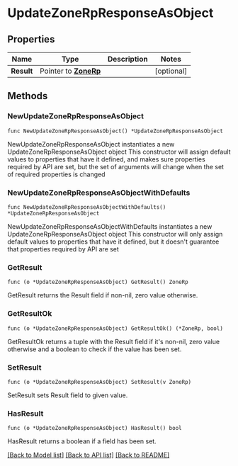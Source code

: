 # UpdateZoneRpResponseAsObject

## Properties

Name | Type | Description | Notes
------------ | ------------- | ------------- | -------------
**Result** | Pointer to [**ZoneRp**](ZoneRp.md) |  | [optional] 

## Methods

### NewUpdateZoneRpResponseAsObject

`func NewUpdateZoneRpResponseAsObject() *UpdateZoneRpResponseAsObject`

NewUpdateZoneRpResponseAsObject instantiates a new UpdateZoneRpResponseAsObject object
This constructor will assign default values to properties that have it defined,
and makes sure properties required by API are set, but the set of arguments
will change when the set of required properties is changed

### NewUpdateZoneRpResponseAsObjectWithDefaults

`func NewUpdateZoneRpResponseAsObjectWithDefaults() *UpdateZoneRpResponseAsObject`

NewUpdateZoneRpResponseAsObjectWithDefaults instantiates a new UpdateZoneRpResponseAsObject object
This constructor will only assign default values to properties that have it defined,
but it doesn't guarantee that properties required by API are set

### GetResult

`func (o *UpdateZoneRpResponseAsObject) GetResult() ZoneRp`

GetResult returns the Result field if non-nil, zero value otherwise.

### GetResultOk

`func (o *UpdateZoneRpResponseAsObject) GetResultOk() (*ZoneRp, bool)`

GetResultOk returns a tuple with the Result field if it's non-nil, zero value otherwise
and a boolean to check if the value has been set.

### SetResult

`func (o *UpdateZoneRpResponseAsObject) SetResult(v ZoneRp)`

SetResult sets Result field to given value.

### HasResult

`func (o *UpdateZoneRpResponseAsObject) HasResult() bool`

HasResult returns a boolean if a field has been set.


[[Back to Model list]](../README.md#documentation-for-models) [[Back to API list]](../README.md#documentation-for-api-endpoints) [[Back to README]](../README.md)


